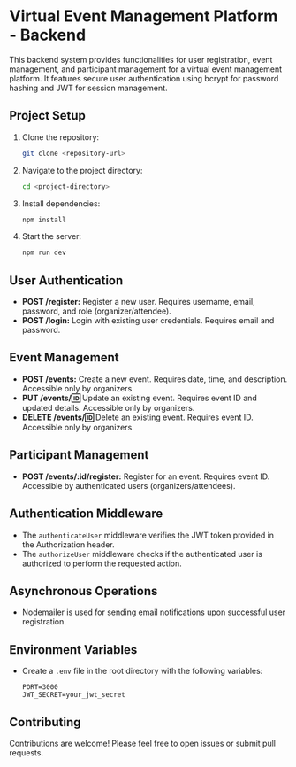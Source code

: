 # Virtual Event Management Platform - Backend

This backend system provides functionalities for user registration, event management, and participant management for a virtual event management platform. It features secure user authentication using bcrypt for password hashing and JWT for session management.

## Project Setup

1. Clone the repository:

    ```bash
    git clone <repository-url>
    ```

2. Navigate to the project directory:

    ```bash
    cd <project-directory>
    ```

3. Install dependencies:

    ```bash
    npm install
    ```

4. Start the server:

    ```bash
    npm run dev
    ```

## User Authentication

- **POST /register:** Register a new user. Requires username, email, password, and role (organizer/attendee).
- **POST /login:** Login with existing user credentials. Requires email and password.

## Event Management

- **POST /events:** Create a new event. Requires date, time, and description. Accessible only by organizers.
- **PUT /events/:id:** Update an existing event. Requires event ID and updated details. Accessible only by organizers.
- **DELETE /events/:id:** Delete an existing event. Requires event ID. Accessible only by organizers.

## Participant Management

- **POST /events/:id/register:** Register for an event. Requires event ID. Accessible by authenticated users (organizers/attendees).

## Authentication Middleware

- The `authenticateUser` middleware verifies the JWT token provided in the Authorization header.
- The `authorizeUser` middleware checks if the authenticated user is authorized to perform the requested action.

## Asynchronous Operations

- Nodemailer is used for sending email notifications upon successful user registration.

## Environment Variables

- Create a `.env` file in the root directory with the following variables:

    ```
    PORT=3000
    JWT_SECRET=your_jwt_secret
    ```

## Contributing

Contributions are welcome! Please feel free to open issues or submit pull requests.

